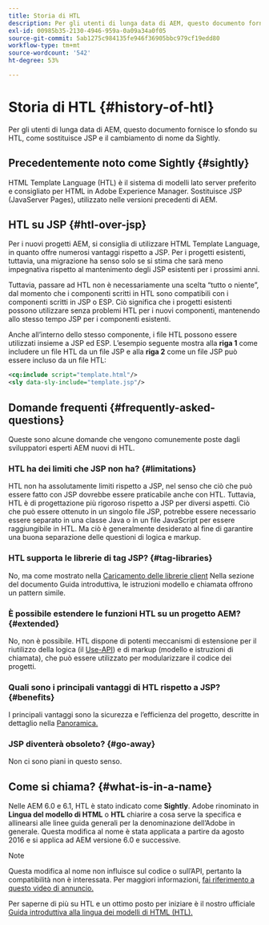 ```yaml
---
title: Storia di HTL
description: Per gli utenti di lunga data di AEM, questo documento fornisce lo sfondo su HTL, come sostituisce JSP e il cambiamento di nome da Sightly.
exl-id: 00985b35-2130-4946-959a-0a09a34a0f05
source-git-commit: 5ab1275c984135fe946f36905bbc979cf19edd80
workflow-type: tm+mt
source-wordcount: '542'
ht-degree: 53%

---
```



# Storia di HTL {#history-of-htl}

Per gli utenti di lunga data di AEM, questo documento fornisce lo sfondo su HTL, come sostituisce JSP e il cambiamento di nome da Sightly.

## Precedentemente noto come Sightly {#sightly}

HTML Template Language (HTL) è il sistema di modelli lato server preferito e consigliato per HTML in Adobe Experience Manager. Sostituisce JSP (JavaServer Pages), utilizzato nelle versioni precedenti di AEM.

## HTL su JSP {#htl-over-jsp}

Per i nuovi progetti AEM, si consiglia di utilizzare HTML Template Language, in quanto offre numerosi vantaggi rispetto a JSP. Per i progetti esistenti, tuttavia, una migrazione ha senso solo se si stima che sarà meno impegnativa rispetto al mantenimento degli JSP esistenti per i prossimi anni.

Tuttavia, passare ad HTL non è necessariamente una scelta “tutto o niente”, dal momento che i componenti scritti in HTL sono compatibili con i componenti scritti in JSP o ESP. Ciò significa che i progetti esistenti possono utilizzare senza problemi HTL per i nuovi componenti, mantenendo allo stesso tempo JSP per i componenti esistenti.

Anche all’interno dello stesso componente, i file HTL possono essere utilizzati insieme a JSP ed ESP. L’esempio seguente mostra alla **riga 1** come includere un file HTL da un file JSP e alla **riga 2** come un file JSP può essere incluso da un file HTL:

```xml
<cq:include script="template.html"/>
<sly data-sly-include="template.jsp"/>
```

## Domande frequenti  {#frequently-asked-questions}

Queste sono alcune domande che vengono comunemente poste dagli sviluppatori esperti AEM nuovi di HTL.

### HTL ha dei limiti che JSP non ha? {#limitations}

HTL non ha assolutamente limiti rispetto a JSP, nel senso che ciò che può essere fatto con JSP dovrebbe essere praticabile anche con HTL. Tuttavia, HTL è di progettazione più rigoroso rispetto a JSP per diversi aspetti. Ciò che può essere ottenuto in un singolo file JSP, potrebbe essere necessario essere separato in una classe Java o in un file JavaScript per essere raggiungibile in HTL. Ma ciò è generalmente desiderato al fine di garantire una buona separazione delle questioni di logica e markup.

### HTL supporta le librerie di tag JSP? {#tag-libraries}

No, ma come mostrato nella [Caricamento delle librerie client](getting-started.md#loading-client-libraries) Nella sezione del documento Guida introduttiva, le istruzioni modello e chiamata offrono un pattern simile.

### È possibile estendere le funzioni HTL su un progetto AEM? {#extended}

No, non è possibile. HTL dispone di potenti meccanismi di estensione per il riutilizzo della logica (il [Use-API](#use-api-for-accessing-logic)) e di markup (modello e istruzioni di chiamata), che può essere utilizzato per modularizzare il codice dei progetti.

### Quali sono i principali vantaggi di HTL rispetto a JSP? {#benefits}

I principali vantaggi sono la sicurezza e l’efficienza del progetto, descritte in dettaglio nella [Panoramica.](overview.md)

### JSP diventerà obsoleto? {#go-away}

Non ci sono piani in questo senso.

## Come si chiama? {#what-is-in-a-name}

Nelle AEM 6.0 e 6.1, HTL è stato indicato come **Sightly**. Adobe rinominato in **Lingua del modello di HTML** o **HTL** chiarire a cosa serve la specifica e allinearsi alle linee guida generali per la denominazione dell’Adobe in generale. Questa modifica al nome è stata applicata a partire da agosto 2016 e si applica ad AEM versione 6.0 e successive.

>[!NOTE]
>
>Questa modifica al nome non influisce sul codice o sull’API, pertanto la compatibilità non è interessata. Per maggiori informazioni, [fai riferimento a questo video di annuncio.](https://helpx.adobe.com/it/experience-manager/how-to/announce-htl.html)

Per saperne di più su HTL e un ottimo posto per iniziare è il nostro ufficiale [Guida introduttiva alla lingua dei modelli di HTML (HTL).](overview.md)
